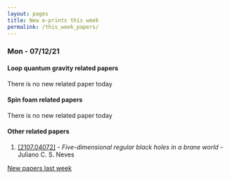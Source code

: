 ```yaml
---
layout: pages
title: New e-prints this week
permalink: /this_week_papers/
---
```




### Mon - 07/12/21

#### Loop quantum gravity related papers

There is no new related paper today 

#### Spin foam related papers

There is no new related paper today 



#### Other related papers

1. [[2107.04072]](https://arxiv.org/abs/2107.04072) - *Five-dimensional regular black holes in a brane world* - Juliano C. S. Neves






[New papers last week]({{site.url}}/archived/weekly/pre-print/2021/07/12/archived_weekly_papers.html)